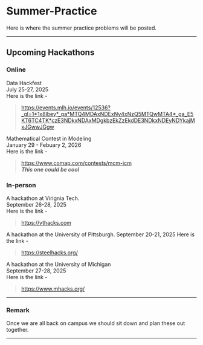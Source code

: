 # Summer-Practice
Here is where the summer practice problems will be posted.



---
## Upcoming Hackathons

### Online
Data Hackfest  
July 25-27, 2025  
Here is the link -   
> https://events.mlh.io/events/12536?_gl=1*1x8lbey*_ga*MTQ4MDAxNDExNy4xNzQ5MTQwMTA4*_ga_E5KT6TC4TK*czE3NDkxNDAxMDgkbzEkZzEkdDE3NDkxNDEyNDYkajMxJGwwJGgw
    
Mathematical Contest in Modeling   
January 29 - Febuary 2, 2026  
Here is the link -   
> https://www.comap.com/contests/mcm-icm    
___This one could be cool___

### In-person
A hackathon at Virignia Tech.  
September 26-28, 2025  
Here is the link -
> https://vthacks.com  
  
A hackathon at the University of Pittsburgh.
September 20-21, 2025
Here is the link -   
> https://steelhacks.org/
  
A hackathon at the University of Michigan  
September 27-28, 2025  
Here is the link -  
> https://www.mhacks.org/  
  
  
---
### Remark
Once we are all back on campus we should sit down and plan these out together.  
  
---
